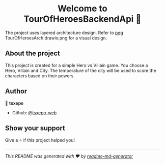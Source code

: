 <h1 align="center">Welcome to TourOfHeroesBackendApi 👋</h1>
<p>
</p>

The project uses layered architecture design. Refer to [png](https://github.com/tsxepo-web/TourOfHeroesBackendApi/blob/master/TourOfHeroesArch.drawio.png) TourOfHeroesArch.drawio.png for a visual design.

## About the project
This project is created for a simple Hero vs Villain game.
You choose a Hero, Villain and City. The temperature of the city will be used to score the characters based on their powers.




## Author

👤 **tsxepo**

* Github: [@tsxepo-web](https://github.com/tsxepo-web)

## Show your support

Give a ⭐️ if this project helped you!

***
_This README was generated with ❤️ by [readme-md-generator](https://github.com/kefranabg/readme-md-generator)_